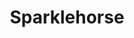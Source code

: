 ---
title: "Sparklehorse"
summary: "Sparklehorse was an American indie rock band from Richmond, Virginia, led by singer and multi-instrumentalist Mark Linkous. It was active from 1995 until Linkous's 2010 death. Before forming Sparklehorse, Linkous fronted local bands Johnson Family and Salt Chunk Mary. Only one song, \"Someday I Will Treat You Good\", survived from these earlier bands to be played by Sparklehorse. Linkous said he chose the name Sparklehorse because the two words sounded good together and could be a loose metaphor for a motorcycle. At its inception, members of Sparklehorse included Paul Watson , Scott Minor , Johnny Hott , and Scot Fitzsimmons ."
image: "sparklehorse.jpg"
apple_music_artist_url: "https://music.apple.com/gb/artist/sparklehorse/566575"
wikipedia_url: "https://en.wikipedia.org/wiki/Sparklehorse"
---